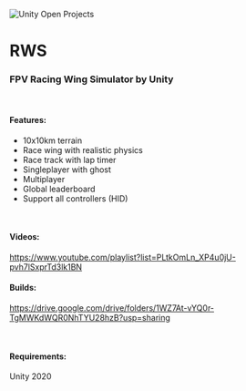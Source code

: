 ![Unity Open Projects](https://i.pinimg.com/originals/cb/e7/85/cbe785c0ebb341224d3d886e8b707a1c.jpg)

# RWS
### FPV Racing Wing Simulator by Unity

<br/>

#### Features:
- 10x10km terrain 
- Race wing with realistic physics
- Race track with lap timer
- Singleplayer with ghost
- Multiplayer
- Global leaderboard
- Support all controllers (HID)

<br/>

#### Videos:
https://www.youtube.com/playlist?list=PLtkOmLn_XP4u0jU-pvh7lSxprTd3lk1BN

#### Builds:
https://drive.google.com/drive/folders/1WZ7At-vYQ0r-TgMWKdWQR0NhTYU28hzB?usp=sharing

<br/>

#### Requirements:
Unity 2020
